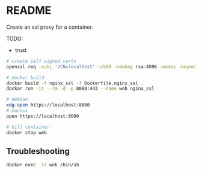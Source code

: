 # README
Create an ssl proxy for a container.

TODO:
* trust 

```sh
# create self signed certs
openssl req -subj '/CN=localhost' -x509 -newkey rsa:4096 -nodes -keyout key.pem -out cert.pem -days 365

# docker build 
docker build -t nginx_ssl -f Dockerfile.nginx_ssl .             
docker run -it --rm -d -p 8080:443 --name web nginx_ssl

# debian
xdg-open https://localhost:8080
# macosx
open https://localhost:8080

# kill container
docker stop web
```

## Troubleshooting
```sh
docker exec -it web /bin/sh        
```